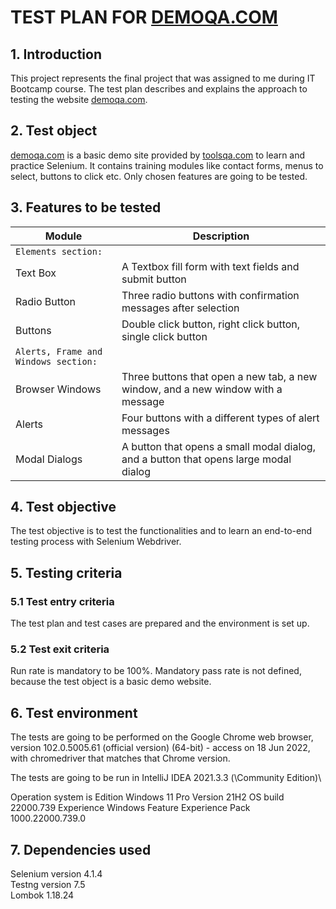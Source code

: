 # TEST PLAN FOR [DEMOQA.COM](https://demoqa.com)

## 1. Introduction

This project represents the final project that was assigned to me during IT Bootcamp course.
The test plan describes and explains the approach to testing the website [demoqa.com](https://demoqa.com).

## 2. Test object

[demoqa.com](https://demoqa.com) is a basic demo site provided by [toolsqa.com](https://www.toolsqa.com) to learn and practice Selenium. It contains training modules like contact forms, menus to select, buttons to click etc. Only chosen features are going to be tested.

## 3. Features to be tested

| Module | Description |
| ----- | --------- |
| `Elements section:` |
| Text Box | A Textbox fill form with text fields and submit button  |
| Radio Button | Three radio buttons with confirmation messages after selection |
| Buttons | Double click button, right click button, single click button |
| `Alerts, Frame and Windows section:` |
| Browser Windows | Three buttons that open a new tab, a new window, and a new window with a message |
| Alerts | Four buttons with a different types of alert messages |
| Modal Dialogs | A button that opens a small modal dialog, and a button that opens large modal dialog |


## 4. Test objective

The test objective is to test the functionalities and to learn an end-to-end testing process with Selenium Webdriver.

## 5. Testing criteria

### 5.1 Test entry criteria

The test plan and test cases are prepared and the environment is set up.

### 5.2 Test exit criteria

Run rate is mandatory to be 100%. Mandatory pass rate is not defined, because the test object is a basic demo website.

## 6. Test environment

The tests are going to be performed on the Google Chrome web browser, version 102.0.5005.61 (official version) (64-bit) - access on 18 Jun 2022,
with chromedriver that matches that Chrome version.

The tests are going to be run in IntelliJ IDEA 2021.3.3 (\Community Edition)\

Operation system is Edition	Windows 11 Pro
Version	21H2
OS build	22000.739
Experience	Windows Feature Experience Pack 1000.22000.739.0

## 7. Dependencies used

Selenium version 4.1.4   
Testng version 7.5   
Lombok 1.18.24   
